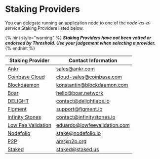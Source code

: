 # Staking Providers

You can delegate running an application node to one of the _node-as-a-service_ Staking Providers listed below.&#x20;

{% hint style="warning" %}
_**Staking Providers have not been vetted or endorsed by Threshold. Use your judgement when selecting a provider.**_
{% endhint %}

| Staking Provider                                    | Contact Information                                                 |
| --------------------------------------------------- | ------------------------------------------------------------------- |
| [Ankr](https://www.ankr.com/)                       | [sales@ankr.com](mailto:sales@ankr.com)                             |
| [Coinbase Cloud](https://www.coinbase.com/cloud)    | [cloud-sales@coinbase.com](mailto:cloud-sales@coinbase.com)         |
| [Blockdaemon](https://blockdaemon.com/)             | [konstantin@blockdaemon.com](mailto:konstantin@blockdaemon.com)     |
| [Boar](https://boar.network/)                       | [hello@boar.network](mailto:hello@boar.network)                     |
| [DELIGHT](https://delightlabs.io/)                  | [contact@delightlabs.io](mailto:contact@delightlabs.io)             |
| [Figment](https://figment.io/)                      | [support@figment.io](mailto:support@figment.io)                     |
| [Infinity Stones](https://infstones.io/)            | [contact@infinitystones.io](mailto:contact@delightlabs.io)          |
| [Low Fee Validation](https://lowfeevalidation.com/) | [eduardo@lowfeevalidation.com](mailto:eduardo@lowfeevalidation.com) |
| [Nodefolio](https://nodefolio.io/)                  | [stake@nodefolio.io](mailto:stake%40nodefolio.io)                   |
| [P2P](https://p2p.org/)                             | [am@p2p.org](mailto:am@p2p.org)                                     |
| [Staked](https://staked.us/)                        | [staked@staked.us](mailto:staked%40staked.us)                       |
